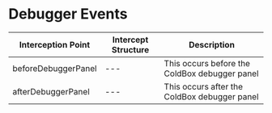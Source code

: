 # Debugger Events

|Interception Point|Intercept Structure|Description|
|--|--|--|
|beforeDebuggerPanel |---|This occurs before the ColdBox debugger panel|
|afterDebuggerPanel |---|This occurs after the ColdBox debugger panel|